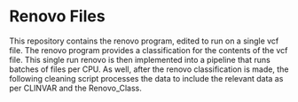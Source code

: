 # Renovo Files
 This repository contains the renovo program, edited to run on a single vcf file. The renovo program provides a classification for the contents of the vcf file. This single run renovo is then implemented into a pipeline that runs batches of files per CPU. As well, after the renovo classification is made, the following cleaning script processes the data to include the relevant data as per CLINVAR and the Renovo_Class. 
